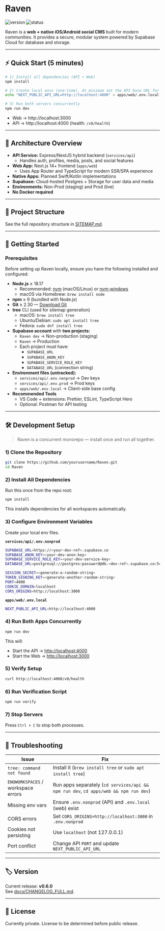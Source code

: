 # Raven
![version](https://img.shields.io/badge/version-v0.6.0-blue.svg)
![status](https://img.shields.io/badge/status-stable-brightgreen.svg)

Raven is a **web + native iOS/Android social CMS** built for modern communities.
It provides a secure, modular system powered by Supabase Cloud for database and storage.

---

## ⚡ Quick Start (5 minutes)

```bash
# 1) Install all dependencies (API + Web)
npm install

# 2) Create local envs (one-time). At minimum set the API base URL for web:
echo "NEXT_PUBLIC_API_URL=http://localhost:4000" > apps/web/.env.local

# 3) Run both servers concurrently
npm run dev
```

- Web → http://localhost:3000  
- API → http://localhost:4000  (health: `/v0/health`)

---

## 🧩 Architecture Overview
- **API Service:** Express/NestJS hybrid backend (`services/api`)
  - Handles auth, profiles, media, posts, and social features
- **Web App:** Next.js 14+ frontend (`apps/web`)
  - Uses App Router and TypeScript for modern SSR/SPA experience
- **Native Apps:** Planned Swift/Kotlin implementations
- **Supabase:** Cloud-hosted Postgres + Storage for user data and media
- **Environments:** Non-Prod (staging) and Prod (live)
- **No Docker required**

---

## 🧱 Project Structure

See the full repository structure in [SITEMAP.md](./SITEMAP.md).

---

## 🚀 Getting Started

### Prerequisites

Before setting up Raven locally, ensure you have the following installed and configured:

- **Node.js** ≥ 18.17  
  - Recommended: [nvm](https://github.com/nvm-sh/nvm) (macOS/Linux) or [nvm-windows](https://github.com/coreybutler/nvm-windows)
  - macOS via Homebrew: `brew install node`
- **npm** ≥ 9 (bundled with Node.js)
- **Git** ≥ 2.30 — [Download Git](https://git-scm.com/downloads)
- **tree** CLI (used for sitemap generation)  
  - macOS: `brew install tree`  
  - Ubuntu/Debian: `sudo apt install tree`  
  - Fedora: `sudo dnf install tree`
- **Supabase account** with **two projects:**
  - `Raven dev` → Non-production (staging)
  - `Raven` → Production
  - Each project must have:
    - `SUPABASE_URL`
    - `SUPABASE_ANON_KEY`
    - `SUPABASE_SERVICE_ROLE_KEY`
    - `DATABASE_URL` (connection string)
- **Environment files (untracked):**
  - `services/api/.env.nonprod` → Dev keys
  - `services/api/.env.prod` → Prod keys
  - `apps/web/.env.local` → Client-side base config
- **Recommended Tools**
  - VS Code + extensions: Prettier, ESLint, TypeScript Hero
  - Optional: Postman for API testing

---

## 🛠️ Development Setup

> Raven is a concurrent monorepo — install once and run all together.

### 1) Clone the Repository
```bash
git clone https://github.com/yourusername/Raven.git
cd Raven
```

### 2) Install All Dependencies
Run this once from the repo root:
```bash
npm install
```
This installs dependencies for all workspaces automatically.

### 3) Configure Environment Variables

Create your local env files.

**`services/api/.env.nonprod`**
```bash
SUPABASE_URL=https://<your-dev-ref>.supabase.co
SUPABASE_ANON_KEY=<your-dev-anon-key>
SUPABASE_SERVICE_ROLE_KEY=<your-dev-service-key>
DATABASE_URL=postgresql://postgres:password@db.<dev-ref>.supabase.co:5432/postgres

SESSION_SECRET=<generate-a-random-string>
TOKEN_SIGNING_KEY=<generate-another-random-string>
PORT=4000
COOKIE_DOMAIN=localhost
CORS_ORIGINS=http://localhost:3000
```

**`apps/web/.env.local`**
```bash
NEXT_PUBLIC_API_URL=http://localhost:4000
```

### 4) Run Both Apps Concurrently
```bash
npm run dev
```
This will:
- Start the API → [http://localhost:4000](http://localhost:4000)
- Start the Web → [http://localhost:3000](http://localhost:3000)

### 5) Verify Setup
```bash
curl http://localhost:4000/v0/health
```

### 6) Run Verification Script
```bash
npm run verify
```

### 7) Stop Servers
Press `Ctrl + C` to stop both processes.

---

## 🧰 Troubleshooting

| Issue | Fix |
|------|-----|
| `tree: command not found` | Install it (`brew install tree` or `sudo apt install tree`) |
| `ENOWORKSPACES` / workspace errors | Run apps separately (`cd services/api && npm run dev`, `cd apps/web && npm run dev`) |
| Missing env vars | Ensure `.env.nonprod` (API) and `.env.local` (web) exist |
| CORS errors | Set `CORS_ORIGINS=http://localhost:3000` in `.env.nonprod` |
| Cookies not persisting | Use `localhost` (not 127.0.0.1) |
| Port conflict | Change API `PORT` and update `NEXT_PUBLIC_API_URL` |

---

## 🏷️ Version
Current release: **v0.6.0**  
See [docs/CHANGELOG_FULL.md](./docs/CHANGELOG_FULL.md).

---

## 📄 License
Currently private. License to be determined before public release.
